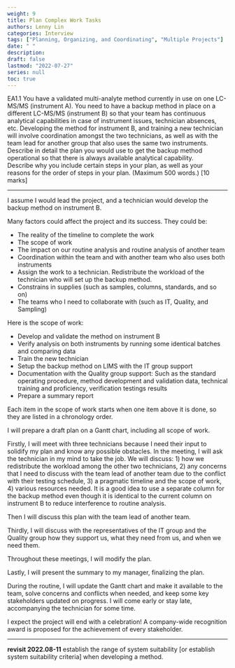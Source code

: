 ```yaml
---
weight: 9
title: Plan Complex Work Tasks
authors: Lenny Lin
categories: Interview
tags: ["Planning, Organizing, and Coordinating", "Multiple Projects"]
date: " "
description: 
draft: false
lastmod: "2022-07-27"
series: null
toc: true
---
```


EA1.1 You have a validated multi-analyte method currently in use on one LC-MS/MS (instrument A).  You need to have a backup method in place on a different LC-MS/MS (instrument B) so that your team has continuous analytical capabilities in case of instrument issues, technician absences, etc.  Developing the method for instrument B, and training a new technician will involve coordination amongst the two technicians, as well as with the team lead for another group that also uses the same two instruments.  
Describe in detail the plan you would use to get the backup method operational so that there is always available analytical capability.   
Describe why you include certain steps in your plan, as well as your reasons for the order of steps in your plan.  (Maximum 500 words.) [10 marks]  

<!--more-->

---

I assume I would lead the project, and a technician would develop the backup method on instrument B.

Many factors could affect the project and its success.  They could be:  
-	The reality of the timeline to complete the work  
-	The scope of work  
-	The impact on our routine analysis and routine analysis of another team  
-	Coordination within the team and with another team who also uses both instruments  
-	Assign the work to a technician.  Redistribute the workload of the technician who will set up the backup method.  
-	Constrains in supplies (such as samples, columns, standards, and so on)  
-	The teams who I need to collaborate with (such as IT, Quality, and Sampling)  

Here is the scope of work: 
-	Develop and validate the method on instrument B
-	Verify analysis on both instruments by running some identical batches and comparing data
-	Train the new technician
-	Setup the backup method on LIMS with the IT group support
-	Documentation with the Quality group support:
Such as the standard operating procedure,  method development and validation data, technical training and proficiency, verification testings results
-	Prepare a summary report

Each item in the scope of work starts when one item above it is done, so they are listed in a chronology order.   

I will prepare a draft plan on a Gantt chart, including all scope of work.  

Firstly, I will meet with three technicians because I need their input to solidify my plan and know any possible obstacles.  In the meeting, I will ask the technician in my mind to take the job.  We will discuss: 1) how we redistribute the workload among the other two technicians, 2) any concerns that I need to discuss with the team lead of another team due to the conflict with their testing schedule, 3) a pragmatic timeline and the scope of work, 4) various resources needed.  It is a good idea to use a separate column for the backup method even though it is identical to the current column on instrument B to reduce interference to routine analysis.

Then I will discuss this plan with the team lead of another team.
 
Thirdly, I will discuss with the representatives of the IT group and the Quality group how they support us, what they need from us, and when we need them. 

Throughout these meetings, I will modify the plan.

Lastly, I will present the summary to my manager, finalizing the plan.

During the routine, I will update the Gantt chart and make it available to the team, solve concerns and conflicts when needed, and keep some key stakeholders updated on progress.  I will come early or stay late, accompanying the technician for some time.

I expect the project will end with a celebration!  A company-wide recognition award is proposed for the achievement of every stakeholder.

---
**revisit 2022.08-11**
establish the range of system suitability [or establish system suitability criteria] when developing a method.
